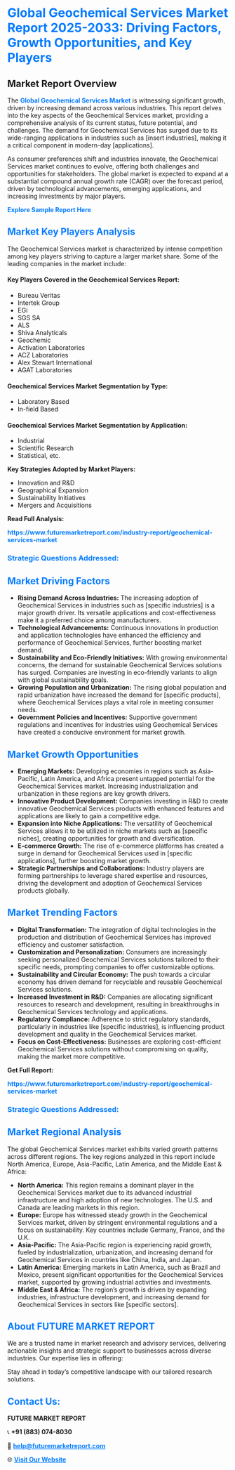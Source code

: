 <h1 style="color: #007BFF;">Global Geochemical Services Market Report 2025-2033: Driving Factors, Growth Opportunities, and Key Players</h1>

<section id="overview">
<h2>Market Report Overview</h2>
<p>The <a href="https://www.futuremarketreport.com/industry-report/geochemical-services-market" style="color: #007BFF; text-decoration: none;"><strong>Global Geochemical Services Market</strong></a> is witnessing significant growth, driven by increasing demand across various industries. This report delves into the key aspects of the Geochemical Services market, providing a comprehensive analysis of its current status, future potential, and challenges. The demand for Geochemical Services has surged due to its wide-ranging applications in industries such as [insert industries], making it a critical component in modern-day [applications].</p>
<p>As consumer preferences shift and industries innovate, the Geochemical Services market continues to evolve, offering both challenges and opportunities for stakeholders. The global market is expected to expand at a substantial compound annual growth rate (CAGR) over the forecast period, driven by technological advancements, emerging applications, and increasing investments by major players.</p>
</section>

<section id="overview">
<p><a href="https://www.futuremarketreport.com/request-sample/reportId=27083" style="color: #007BFF; text-decoration: none;"><strong>Explore Sample Report Here</strong></a></p>
</section>

<section id="key-players">
<h2 style="color: #007BFF;">Market Key Players Analysis</h2>
<p>The Geochemical Services market is characterized by intense competition among key players striving to capture a larger market share. Some of the leading companies in the market include:</p>
<h4>Key Players Covered in the Geochemical Services Report:</h4>
<ul><li>Bureau Veritas</li><li>Intertek Group</li><li>EGi</li><li>SGS SA</li><li>ALS</li><li>Shiva Analyticals</li><li>Geochemic</li><li>Activation Laboratories</li><li>ACZ Laboratories</li><li>Alex Stewart International</li><li>AGAT Laboratories</li></ul>
<h4>Geochemical Services Market Segmentation by Type:</h4>
<ul><li>Laboratory Based</li><li>In-field Based</li></ul>

<h4>Geochemical Services Market Segmentation by Application:</h4>
<ul><li>Industrial</li><li>Scientific Research</li><li>Statistical, etc.</li></ul>
<p><strong>Key Strategies Adopted by Market Players:</strong></p>
<ul>
<li>Innovation and R&D</li>
<li>Geographical Expansion</li>
<li>Sustainability Initiatives</li>
<li>Mergers and Acquisitions</li>
</ul>
</section>

<section>
<p><strong>Read Full Analysis: </strong></p><a href="https://www.futuremarketreport.com/industry-report/geochemical-services-market" style="color: #007BFF; text-decoration: none;"><strong>https://www.futuremarketreport.com/industry-report/geochemical-services-market</strong></a>
<h3 style="color: #007BFF;">Strategic Questions Addressed:</h3>
</section>

<section id="driving-factors">
<h2 style="color: #007BFF;">Market Driving Factors</h2>
<ul>
<li><strong>Rising Demand Across Industries:</strong> The increasing adoption of Geochemical Services in industries such as [specific industries] is a major growth driver. Its versatile applications and cost-effectiveness make it a preferred choice among manufacturers.</li>
<li><strong>Technological Advancements:</strong> Continuous innovations in production and application technologies have enhanced the efficiency and performance of Geochemical Services, further boosting market demand.</li>
<li><strong>Sustainability and Eco-Friendly Initiatives:</strong> With growing environmental concerns, the demand for sustainable Geochemical Services solutions has surged. Companies are investing in eco-friendly variants to align with global sustainability goals.</li>
<li><strong>Growing Population and Urbanization:</strong> The rising global population and rapid urbanization have increased the demand for [specific products], where Geochemical Services plays a vital role in meeting consumer needs.</li>
<li><strong>Government Policies and Incentives:</strong> Supportive government regulations and incentives for industries using Geochemical Services have created a conducive environment for market growth.</li>
</ul>
</section>

<section id="growth-opportunities">
<h2 style="color: #007BFF;">Market Growth Opportunities</h2>
<ul>
<li><strong>Emerging Markets:</strong> Developing economies in regions such as Asia-Pacific, Latin America, and Africa present untapped potential for the Geochemical Services market. Increasing industrialization and urbanization in these regions are key growth drivers.</li>
<li><strong>Innovative Product Development:</strong> Companies investing in R&D to create innovative Geochemical Services products with enhanced features and applications are likely to gain a competitive edge.</li>
<li><strong>Expansion into Niche Applications:</strong> The versatility of Geochemical Services allows it to be utilized in niche markets such as [specific niches], creating opportunities for growth and diversification.</li>
<li><strong>E-commerce Growth:</strong> The rise of e-commerce platforms has created a surge in demand for Geochemical Services used in [specific applications], further boosting market growth.</li>
<li><strong>Strategic Partnerships and Collaborations:</strong> Industry players are forming partnerships to leverage shared expertise and resources, driving the development and adoption of Geochemical Services products globally.</li>
</ul>
</section>

<section id="trending-factors">
<h2 style="color: #007BFF;">Market Trending Factors</h2>
<ul>
<li><strong>Digital Transformation:</strong> The integration of digital technologies in the production and distribution of Geochemical Services has improved efficiency and customer satisfaction.</li>
<li><strong>Customization and Personalization:</strong> Consumers are increasingly seeking personalized Geochemical Services solutions tailored to their specific needs, prompting companies to offer customizable options.</li>
<li><strong>Sustainability and Circular Economy:</strong> The push towards a circular economy has driven demand for recyclable and reusable Geochemical Services solutions.</li>
<li><strong>Increased Investment in R&D:</strong> Companies are allocating significant resources to research and development, resulting in breakthroughs in Geochemical Services technology and applications.</li>
<li><strong>Regulatory Compliance:</strong> Adherence to strict regulatory standards, particularly in industries like [specific industries], is influencing product development and quality in the Geochemical Services market.</li>
<li><strong>Focus on Cost-Effectiveness:</strong> Businesses are exploring cost-efficient Geochemical Services solutions without compromising on quality, making the market more competitive.</li>
</ul>
</section>

<section>
<p><strong>Get Full Report: </strong></p><a href="https://www.futuremarketreport.com/industry-report/geochemical-services-market" style="color: #007BFF; text-decoration: none;"><strong>https://www.futuremarketreport.com/industry-report/geochemical-services-market</strong></a>
<h3 style="color: #007BFF;">Strategic Questions Addressed:</h3>
</section>


<section id="regional-analysis">
<h2 style="color: #007BFF;">Market Regional Analysis</h2>
<p>The global Geochemical Services market exhibits varied growth patterns across different regions. The key regions analyzed in this report include North America, Europe, Asia-Pacific, Latin America, and the Middle East & Africa:</p>
<ul>
<li><strong>North America:</strong> This region remains a dominant player in the Geochemical Services market due to its advanced industrial infrastructure and high adoption of new technologies. The U.S. and Canada are leading markets in this region.</li>
<li><strong>Europe:</strong> Europe has witnessed steady growth in the Geochemical Services market, driven by stringent environmental regulations and a focus on sustainability. Key countries include Germany, France, and the U.K.</li>
<li><strong>Asia-Pacific:</strong> The Asia-Pacific region is experiencing rapid growth, fueled by industrialization, urbanization, and increasing demand for Geochemical Services in countries like China, India, and Japan.</li>
<li><strong>Latin America:</strong> Emerging markets in Latin America, such as Brazil and Mexico, present significant opportunities for the Geochemical Services market, supported by growing industrial activities and investments.</li>
<li><strong>Middle East & Africa:</strong> The region’s growth is driven by expanding industries, infrastructure development, and increasing demand for Geochemical Services in sectors like [specific sectors].</li>
</ul>
</section>

<footer>
<h2 style="color: #007BFF;">About FUTURE MARKET REPORT</h2>
<p>We are a trusted name in market research and advisory services, delivering actionable insights and strategic support to businesses across diverse industries. Our expertise lies in offering:</p>

<p>Stay ahead in today’s competitive landscape with our tailored research solutions.</p>

<h2 style="color: #007BFF;">Contact Us:</h2>
<p><strong>FUTURE MARKET REPORT</strong></p>
<p>📞 <strong>+91 (883) 074-8030</strong></p>
<p>📧 <strong><a href="mailto:help@futuremarketreport.com" style="color: #007BFF;">help@futuremarketreport.com</a></strong></p>
<p>🌐 <strong><a href="https://www.futuremarketreport.com/" style="color: #007BFF;">Visit Our Website</a></strong></p>
</footer>